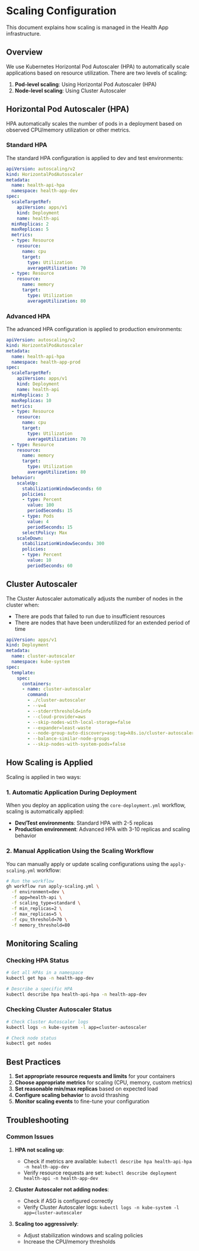 # Scaling Configuration

This document explains how scaling is managed in the Health App infrastructure.

## Overview

We use Kubernetes Horizontal Pod Autoscaler (HPA) to automatically scale applications based on resource utilization. There are two levels of scaling:

1. **Pod-level scaling**: Using Horizontal Pod Autoscaler (HPA)
2. **Node-level scaling**: Using Cluster Autoscaler

## Horizontal Pod Autoscaler (HPA)

HPA automatically scales the number of pods in a deployment based on observed CPU/memory utilization or other metrics.

### Standard HPA

The standard HPA configuration is applied to dev and test environments:

```yaml
apiVersion: autoscaling/v2
kind: HorizontalPodAutoscaler
metadata:
  name: health-api-hpa
  namespace: health-app-dev
spec:
  scaleTargetRef:
    apiVersion: apps/v1
    kind: Deployment
    name: health-api
  minReplicas: 2
  maxReplicas: 5
  metrics:
  - type: Resource
    resource:
      name: cpu
      target:
        type: Utilization
        averageUtilization: 70
  - type: Resource
    resource:
      name: memory
      target:
        type: Utilization
        averageUtilization: 80
```

### Advanced HPA

The advanced HPA configuration is applied to production environments:

```yaml
apiVersion: autoscaling/v2
kind: HorizontalPodAutoscaler
metadata:
  name: health-api-hpa
  namespace: health-app-prod
spec:
  scaleTargetRef:
    apiVersion: apps/v1
    kind: Deployment
    name: health-api
  minReplicas: 3
  maxReplicas: 10
  metrics:
  - type: Resource
    resource:
      name: cpu
      target:
        type: Utilization
        averageUtilization: 70
  - type: Resource
    resource:
      name: memory
      target:
        type: Utilization
        averageUtilization: 80
  behavior:
    scaleUp:
      stabilizationWindowSeconds: 60
      policies:
      - type: Percent
        value: 100
        periodSeconds: 15
      - type: Pods
        value: 4
        periodSeconds: 15
      selectPolicy: Max
    scaleDown:
      stabilizationWindowSeconds: 300
      policies:
      - type: Percent
        value: 10
        periodSeconds: 60
```

## Cluster Autoscaler

The Cluster Autoscaler automatically adjusts the number of nodes in the cluster when:
- There are pods that failed to run due to insufficient resources
- There are nodes that have been underutilized for an extended period of time

```yaml
apiVersion: apps/v1
kind: Deployment
metadata:
  name: cluster-autoscaler
  namespace: kube-system
spec:
  template:
    spec:
      containers:
      - name: cluster-autoscaler
        command:
        - ./cluster-autoscaler
        - --v=4
        - --stderrthreshold=info
        - --cloud-provider=aws
        - --skip-nodes-with-local-storage=false
        - --expander=least-waste
        - --node-group-auto-discovery=asg:tag=k8s.io/cluster-autoscaler/enabled,k8s.io/cluster-autoscaler/health-app-cluster-dev
        - --balance-similar-node-groups
        - --skip-nodes-with-system-pods=false
```

## How Scaling is Applied

Scaling is applied in two ways:

### 1. Automatic Application During Deployment

When you deploy an application using the `core-deployment.yml` workflow, scaling is automatically applied:

- **Dev/Test environments**: Standard HPA with 2-5 replicas
- **Production environment**: Advanced HPA with 3-10 replicas and scaling behavior

### 2. Manual Application Using the Scaling Workflow

You can manually apply or update scaling configurations using the `apply-scaling.yml` workflow:

```bash
# Run the workflow
gh workflow run apply-scaling.yml \
  -f environment=dev \
  -f app=health-api \
  -f scaling_type=standard \
  -f min_replicas=2 \
  -f max_replicas=5 \
  -f cpu_threshold=70 \
  -f memory_threshold=80
```

## Monitoring Scaling

### Checking HPA Status

```bash
# Get all HPAs in a namespace
kubectl get hpa -n health-app-dev

# Describe a specific HPA
kubectl describe hpa health-api-hpa -n health-app-dev
```

### Checking Cluster Autoscaler Status

```bash
# Check Cluster Autoscaler logs
kubectl logs -n kube-system -l app=cluster-autoscaler

# Check node status
kubectl get nodes
```

## Best Practices

1. **Set appropriate resource requests and limits** for your containers
2. **Choose appropriate metrics** for scaling (CPU, memory, custom metrics)
3. **Set reasonable min/max replicas** based on expected load
4. **Configure scaling behavior** to avoid thrashing
5. **Monitor scaling events** to fine-tune your configuration

## Troubleshooting

### Common Issues

1. **HPA not scaling up**:
   - Check if metrics are available: `kubectl describe hpa health-api-hpa -n health-app-dev`
   - Verify resource requests are set: `kubectl describe deployment health-api -n health-app-dev`

2. **Cluster Autoscaler not adding nodes**:
   - Check if ASG is configured correctly
   - Verify Cluster Autoscaler logs: `kubectl logs -n kube-system -l app=cluster-autoscaler`

3. **Scaling too aggressively**:
   - Adjust stabilization windows and scaling policies
   - Increase the CPU/memory thresholds